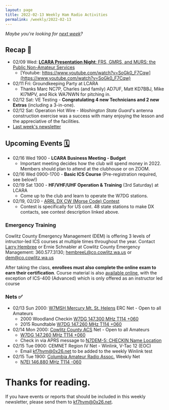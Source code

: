 ```yaml
---
layout: page
title: 2022-02-13 Weekly Ham Radio Activities
permalink: /weekly/2022-02-13
---
```


_Maybe you're looking for [next week](/weekly/2022-02-20)?_

## Recap 🔁

- 02/09 Wed: [**LCARA Presentation Night**: FRS, GMRS, and MURS: the Public Non-Amateur Services](https://www.youtube.com/watch?v=SoGk0_F7Cqw)
  - [Youtube: https://www.youtube.com/watch?v=SoGk0_F7Cqw](https://www.youtube.com/watch?v=SoGk0_F7Cqw)
- 02/11 Fri: Groundkeeping Party at LCARA
  - Thanks Marc NC7P, Charles (and family) AD7UF, Matt KD7BBJ, Mike KI7MPV, and Rick WA7NWN for pitching in.
- 02/12 Sat: VE Testing - **Congratulating 4 new Technicians and 2 new Extras** (including a 3-in-one).
- 02/12 Sat: Operation Hot Wire - _Washington State Guard_'s antenna construction
  exercise was a success with many enjoying the lesson and the appreciative of the facilities.
- [Last week's newsletter](/weekly/2022-02-06)

## Upcoming Events [🗓](/calendar)

- 02/16 Wed 1900 - **LCARA Business Meeting - Budget**
  - Important meeting decides how the club will spend money in 2022. Members
    should plan to attend at the clubhouse or on ZOOM.
- 02/16 Wed 0900-1700 - **Basic ICS Course** (Pre-registration required, see below!)
- 02/19 Sat 1300 - **HF/VHF/UHF Operation & Training** (3rd Saturday) at LCARA
  - Come up to the club and learn to operate the W7DG stations.
- 02/19, 02/20 - [ARRL DX CW (Morse Code) Contest](http://www.arrl.org/arrl-dx)
  - Contest is specifically for US cont. 48 state stations to make DX contacts,
    see contest description linked above.

### Emergency Training

Cowlitz County Emergency Management (DEM) is offering 3 levels of intructor-led
ICS courses at multiple times throughout the year.  Contact [Larry
Hembree](mailto:hembreeL@co.cowlitz.wa.us) or Ernie Schnabler at Cowlitz County
Emergency Management: 360.577.3130;
[hembreeL@co.cowlitz.wa.us](mailto:hembreeL@co.cowlitz.wa.us) or
[dem@co.cowlitz.wa.us](mailto:dem@co.cowlitz.wa.us)

After taking the class, **enrollees must also complete the online exam to earn
their certification**. Course material is also [available
online](https://training.fema.gov/emiweb/is/icsresource/trainingmaterials/),
with the exception of ICS-400 (Advanced) which is only offered as an instructor
led course


### Nets ✅

- 02/13 Sun 2000: [W7MSH Mercury Mt. St. Helens](https://www.w7msh.org) ERC Net - Open to all Amateurs
  - 2000 Woodland Checkin [W7DG 147.300 MHz T114 +060](https://www.repeaterbook.com/repeaters/details.php?state_id=53&ID=412)
  - 2015 Roundtable [W7DG 147.260 MHz T114 +060](https://www.repeaterbook.com/repeaters/details.php?ID=408&state_id=53)
- 02/14 Mon 2000: [Cowlitz County ACS](http://cowlitzradio.org/) Net - Open to all Amateurs
  - [W7DG 147.260 MHz T114 +060](https://www.repeaterbook.com/repeaters/details.php?ID=408&state_id=53)
  - Check in via APRS message to [N7DEM-5: CHECKIN Name Location](https://aprs.fi/?c=message&call=N7DEM-5)
- 02/15 Tue 0900: CEMNET Region IV Net - Winlink, V-Tac 12 (EOC)
  - Email [kf7hvm@0x26.net](mailto:kf7hvm@0x26.net) to be added to the weekly
    Winlink test
- 02/15 Tue 1900: [Columbia Amateur Radio Assoc.](http://www.n7ei.org/) Weekly Net
  - [N7EI 146.880 MHz T114 -060](https://www.repeaterbook.com/repeaters/details.php?ID=142&state_id=41)


# Thanks for reading. 

If you have events or reports that should be included in this weekly
newsletter, please send them to [kf7hvm@0x26.net](mailto:kf7hvm@0x26.net).
